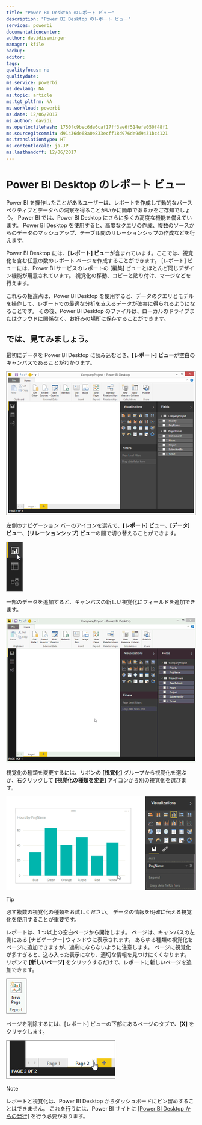 ```yaml
---
title: "Power BI Desktop のレポート ビュー"
description: "Power BI Desktop のレポート ビュー"
services: powerbi
documentationcenter: 
author: davidiseminger
manager: kfile
backup: 
editor: 
tags: 
qualityfocus: no
qualitydate: 
ms.service: powerbi
ms.devlang: NA
ms.topic: article
ms.tgt_pltfrm: NA
ms.workload: powerbi
ms.date: 12/06/2017
ms.author: davidi
ms.openlocfilehash: 1750fc9bec6de6caf17ff3ae6f514efe050f48f1
ms.sourcegitcommit: d91436de68a0e833ecff18d976de9d9431bc4121
ms.translationtype: HT
ms.contentlocale: ja-JP
ms.lasthandoff: 12/06/2017
---
```

# <a name="report-view-in-power-bi-desktop"></a>Power BI Desktop のレポート ビュー
Power BI を操作したことがあるユーザーは、レポートを作成して動的なパースペクティブとデータへの洞察を得ることがいかに簡単であるかをご存知でしょう。 Power BI では、Power BI Desktop にさらに多くの高度な機能を備えています。 Power BI Desktop を使用すると、高度なクエリの作成、複数のソースからのデータのマッシュアップ、テーブル間のリレーションシップの作成などを行えます。

Power BI Desktop には、**[レポート] ビュー**が含まれています。ここでは、視覚化を含む任意の数のレポート ページを作成することができます。 [レポート] ビューには、Power BI サービスのレポートの [編集] ビューとほとんど同じデザイン機能が用意されています。 視覚化の移動、コピーと貼り付け、マージなどを行えます。

これらの相違点は、Power BI Desktop を使用すると、データのクエリとモデルを操作して、レポートでの最適な分析を支えるデータが確実に得られるようになることです。 その後、Power BI Desktop のファイルは、ローカルのドライブまたはクラウドに関係なく、お好みの場所に保存することができます。

## <a name="lets-take-a-look"></a>では、見てみましょう。
最初にデータを Power BI Desktop に読み込むとき、**[レポート] ビュー**が空白のキャンバスであることがわかります。

![](media/desktop-report-view/pbi_reportviewinpbidesigner_reportview.png)

左側のナビゲーション バーのアイコンを選んで、**[レポート] ビュー**、**[データ] ビュー**、**[リレーションシップ] ビュー**の間で切り替えることができます。

![](media/desktop-report-view/pbi_reportviewinpbidesigner_changeview.png)

一部のデータを追加すると、キャンバスの新しい視覚化にフィールドを追加できます。

![](media/desktop-report-view/pbid_reportview_addvis.gif)

視覚化の種類を変更するには、リボンの **[視覚化]** グループから視覚化を選ぶか、右クリックして **[視覚化の種類を変更]** アイコンから別の視覚化を選びます。

![](media/desktop-report-view/pbid_reportview_changevis.gif)

> [!TIP]
> 必ず複数の視覚化の種類をお試しください。 データの情報を明確に伝える視覚化を使用することが重要です。
> 
> 

レポートは、1 つ以上の空白ページから開始します。 ページは、キャンバスの左側にある [ナビゲーター] ウィンドウに表示されます。 あらゆる種類の視覚化をページに追加できますが、過剰にならないように注意します。 ページに視覚化が多すぎると、込み入った表示になり、適切な情報を見つけにくくなります。 リボンで **[新しいページ]** をクリックするだけで、レポートに新しいページを追加できます。

![](media/desktop-report-view/pbidesignerreportviewnewpage.png)

ページを削除するには、[レポート] ビューの下部にあるページのタブで、**[X]** をクリックします。

![](media/desktop-report-view/pbi_reportviewinpbidesigner_deletepage.png)

> [!NOTE]
> レポートと視覚化は、Power BI Desktop からダッシュボードにピン留めすることはできません。 これを行うには、Power BI サイトに [[Power BI Desktop からの発行]](desktop-upload-desktop-files.md) を行う必要があります。
> 
> 

